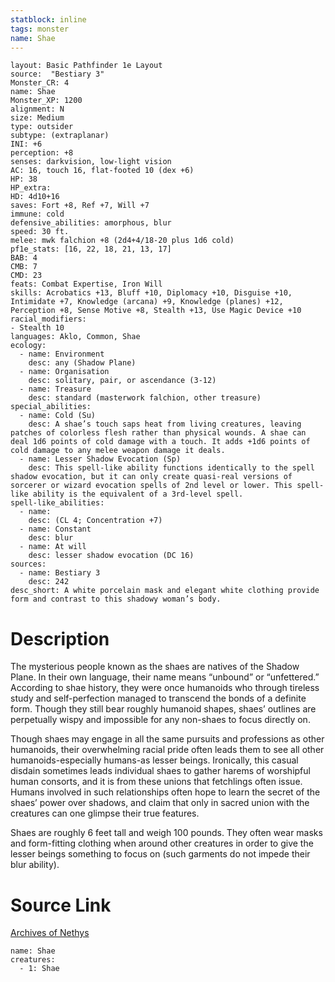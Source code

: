 ```yaml
---
statblock: inline
tags: monster
name: Shae
---
```

```statblock
layout: Basic Pathfinder 1e Layout
source:  "Bestiary 3"
Monster_CR: 4
name: Shae
Monster_XP: 1200
alignment: N
size: Medium
type: outsider
subtype: (extraplanar)
INI: +6
perception: +8
senses: darkvision, low-light vision
AC: 16, touch 16, flat-footed 10 (dex +6)
HP: 38
HP_extra: 
HD: 4d10+16
saves: Fort +8, Ref +7, Will +7
immune: cold
defensive_abilities: amorphous, blur
speed: 30 ft.
melee: mwk falchion +8 (2d4+4/18-20 plus 1d6 cold)
pf1e_stats: [16, 22, 18, 21, 13, 17]
BAB: 4
CMB: 7
CMD: 23
feats: Combat Expertise, Iron Will
skills: Acrobatics +13, Bluff +10, Diplomacy +10, Disguise +10, Intimidate +7, Knowledge (arcana) +9, Knowledge (planes) +12, Perception +8, Sense Motive +8, Stealth +13, Use Magic Device +10
racial_modifiers:
- Stealth 10
languages: Aklo, Common, Shae
ecology:
  - name: Environment
    desc: any (Shadow Plane)
  - name: Organisation
    desc: solitary, pair, or ascendance (3-12)
  - name: Treasure
    desc: standard (masterwork falchion, other treasure)
special_abilities:
  - name: Cold (Su)
    desc: A shae’s touch saps heat from living creatures, leaving patches of colorless flesh rather than physical wounds. A shae can deal 1d6 points of cold damage with a touch. It adds +1d6 points of cold damage to any melee weapon damage it deals.
  - name: Lesser Shadow Evocation (Sp)
    desc: This spell-like ability functions identically to the spell shadow evocation, but it can only create quasi-real versions of sorcerer or wizard evocation spells of 2nd level or lower. This spell-like ability is the equivalent of a 3rd-level spell.
spell-like_abilities:
  - name:
    desc: (CL 4; Concentration +7)
  - name: Constant
    desc: blur
  - name: At will
    desc: lesser shadow evocation (DC 16)
sources:
  - name: Bestiary 3
    desc: 242
desc_short: A white porcelain mask and elegant white clothing provide form and contrast to this shadowy woman’s body.
```
# Description
The mysterious people known as the shaes are natives of the Shadow Plane. In their own language, their name means “unbound” or “unfettered.” According to shae history, they were once humanoids who through tireless study and self-perfection managed to transcend the bonds of a definite form. Though they still bear roughly humanoid shapes, shaes’ outlines are perpetually wispy and impossible for any non-shaes to focus directly on.

Though shaes may engage in all the same pursuits and professions as other humanoids, their overwhelming racial pride often leads them to see all other humanoids-especially humans-as lesser beings. Ironically, this casual disdain sometimes leads individual shaes to gather harems of worshipful human consorts, and it is from these unions that fetchlings often issue. Humans involved in such relationships often hope to learn the secret of the shaes’ power over shadows, and claim that only in sacred union with the creatures can one glimpse their true features.

Shaes are roughly 6 feet tall and weigh 100 pounds. They often wear masks and form-fitting clothing when around other creatures in order to give the lesser beings something to focus on (such garments do not impede their blur ability).
# Source Link
[Archives of Nethys](https://aonprd.com/MonsterDisplay.aspx?ItemName=Shae)
```encounter-table
name: Shae
creatures:
  - 1: Shae
```
